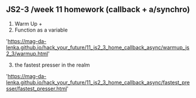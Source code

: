 ## JS2-3 /week 11 homework (callback + a/synchro) 

1. Warm Up +  
2. Function as a variable 

'https://mag-da-lenka.github.io/hack_your_future/11_js2_3_home_callback_async/warmup_js2_3/warmup.html'


3. the fastest presser in the realm  

'https://mag-da-lenka.github.io/hack_your_future/11_js2_3_home_callback_async/fastest_presser/fastest_presser.html'
